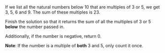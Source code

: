If we list all the natural numbers below 10 that are multiples of 3 or 5, we get 3, 5, 6 and 9. The sum of these multiples is 23.

Finish the solution so that it returns the sum of all the multiples of 3 or 5 **below** the number passed in.

Additionally, if the number is negative, return 0.

**Note**: If the number is a multiple of **both** 3 and 5, only count it once.
